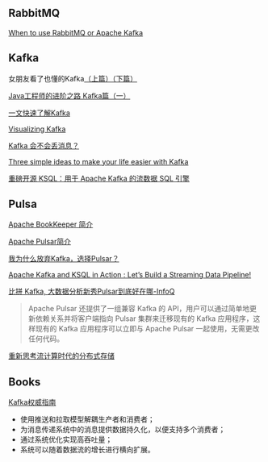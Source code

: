 ## RabbitMQ

[When to use RabbitMQ or Apache Kafka](https://www.cloudamqp.com/blog/when-to-use-rabbitmq-or-apache-kafka.html)

## Kafka

女朋友看了也懂的Kafka[（上篇）](https://www.cnblogs.com/liangzilx/p/14855278.html)[（下篇）](https://www.cnblogs.com/liangzilx/p/14868874.html)

[Java工程师的进阶之路 Kafka篇（一）](https://juejin.cn/post/6953903023454158879)

[一文快速了解Kafka](https://jishuin.proginn.com/p/763bfbd57884)

[Visualizing Kafka](https://timothystepro.medium.com/visualizing-kafka-20bc384803e7)

[Kafka 会不会丢消息？ ](https://juejin.cn/post/6975066050287288327)

[Three simple ideas to make your life easier with Kafka](https://www.galiglobal.com/blog/2021/20210430-Three-Kafka-good-practices.html)

[重磅开源 KSQL：用于 Apache Kafka 的流数据 SQL 引擎](https://www.infoq.cn/article/2017/08/ksql-open-source-apache-kafka)

## Pulsa

[Apache BookKeeper 简介](https://segmentfault.com/a/1190000023086314)

[Apache Pulsar简介](https://www.cnblogs.com/hzmark/p/pulsar.html)

[我为什么放弃Kafka，选择Pulsar？](https://www.modb.pro/db/44555)

[Apache Kafka and KSQL in Action : Let’s Build a Streaming Data Pipeline!](https://talks.rmoff.net/pZC6Za/apache-kafka-and-ksql-in-action-lets-build-a-streaming-data-pipeline)

[比拼 Kafka, 大数据分析新秀Pulsar到底好在哪-InfoQ](https://mp.weixin.qq.com/s?__biz=MzUyMDA4OTY3MQ==&mid=2247496190&idx=1&sn=5171d7c9620c66ad2406e20cb74a6392&chksm=f9ed08d6ce9a81c02632fd812aa4ff2396d2e9e7efe2d89f0f0623f1ad62f60aeface0f5b12b#rd)
>Apache Pulsar 还提供了一组兼容 Kafka 的 API，用户可以通过简单地更新依赖关系并将客户端指向 Pulsar 集群来迁移现有的 Kafka 应用程序，这样现有的 Kafka 应用程序可以立即与 Apache Pulsar 一起使用，无需更改任何代码。

[重新思考流计算时代的分布式存储](http://storage.it168.com/a2018/1224/5134/000005134474.shtml)

## Books

[Kafka权威指南](https://book.douban.com/subject/27665114/)
- 使用推送和拉取模型解耦生产者和消费者；
- 为消息传递系统中的消息提供数据持久化，以便支持多个消费者；
- 通过系统优化实现高吞吐量；
- 系统可以随着数据流的增长进行横向扩展。
